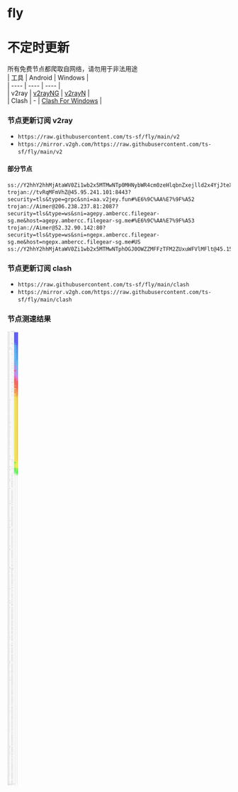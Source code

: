 # fly
# 不定时更新
所有免费节点都爬取自网络，请勿用于非法用途  
|  工具  | Android  | Windows  |  
|  ----  | ----   | ----  |  
| v2ray  | [v2rayNG](https://github.com/2dust/v2rayNG/releases) | [v2rayN](https://github.com/2dust/v2rayN/releases) |  
| Clash  | - | [Clash For Windows](https://github.com/2dust/clashN/releases) | 
  
### 节点更新订阅  v2ray
- `https://raw.githubusercontent.com/ts-sf/fly/main/v2`  
- `https://mirror.v2gh.com/https://raw.githubusercontent.com/ts-sf/fly/main/v2`  

#### 部分节点  
``` 
ss://Y2hhY2hhMjAtaWV0Zi1wb2x5MTMwNTp0MHNybWR4cm0zeHlqbnZxejlld2x4YjJteXE3cmp1dg==@60.249.35.2:2377#TW
trojan://tvRqMFmVhZ@45.95.241.101:8443?security=tls&type=grpc&sni=aa.v2jey.fun#%E6%9C%AA%E7%9F%A52
trojan://Aimer@206.238.237.81:2087?security=tls&type=ws&sni=agepy.ambercc.filegear-sg.me&host=agepy.ambercc.filegear-sg.me#%E6%9C%AA%E7%9F%A53
trojan://Aimer@52.32.90.142:80?security=tls&type=ws&sni=ngepx.ambercc.filegear-sg.me&host=ngepx.ambercc.filegear-sg.me#US
ss://Y2hhY2hhMjAtaWV0Zi1wb2x5MTMwNTphOGJ0OWZZMFFzTFM2ZUxuWFVlMFlt@45.158.171.131:8080#%E6%9C%AA%E7%9F%A54
```
### 节点更新订阅  clash
- `https://raw.githubusercontent.com/ts-sf/fly/main/clash`  
- `https://mirror.v2gh.com/https://raw.githubusercontent.com/ts-sf/fly/main/clash`  

### 节点测速结果
![image](traffic.png)
